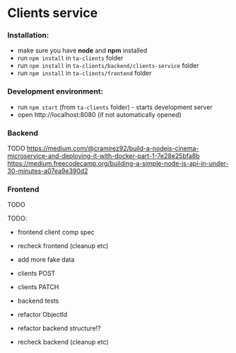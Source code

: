 # Clients service

### Installation:
* make sure you have **node** and **npm** installed
* run `npm install` in `ta-clients` folder
* run `npm install` in `ta-clients/backend/clients-service` folder
* run `npm install` in `ta-clients/frontend` folder

### Development environment:
* run `npm start` (from `ta-clients` folder) - starts development server
* open http://localhost:8080 (if not automatically opened)

### Backend
TODO
https://medium.com/@cramirez92/build-a-nodejs-cinema-microservice-and-deploying-it-with-docker-part-1-7e28e25bfa8b
https://medium.freecodecamp.org/building-a-simple-node-js-api-in-under-30-minutes-a07ea9e390d2

### Frontend
TODO


TODO:
* frontend client comp spec
* recheck frontend (cleanup etc)

* add more fake data
* clients POST
* clients PATCH
* backend tests
* refactor ObjectId
* refactor backend structure!?
* recheck backend (cleanup etc)
